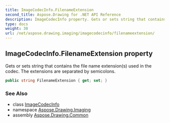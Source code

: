 ```yaml
---
title: ImageCodecInfo.FilenameExtension
second_title: Aspose.Drawing for .NET API Reference
description: ImageCodecInfo property. Gets or sets string that contains the file name extensions used in the codec. The extensions are separated by semicolons
type: docs
weight: 30
url: /net/aspose.drawing.imaging/imagecodecinfo/filenameextension/
---
```

## ImageCodecInfo.FilenameExtension property

Gets or sets string that contains the file name extension(s) used in the codec. The extensions are separated by semicolons.

```csharp
public string FilenameExtension { get; set; }
```

### See Also

* class [ImageCodecInfo](../)
* namespace [Aspose.Drawing.Imaging](../../imagecodecinfo/)
* assembly [Aspose.Drawing.Common](../../../)


